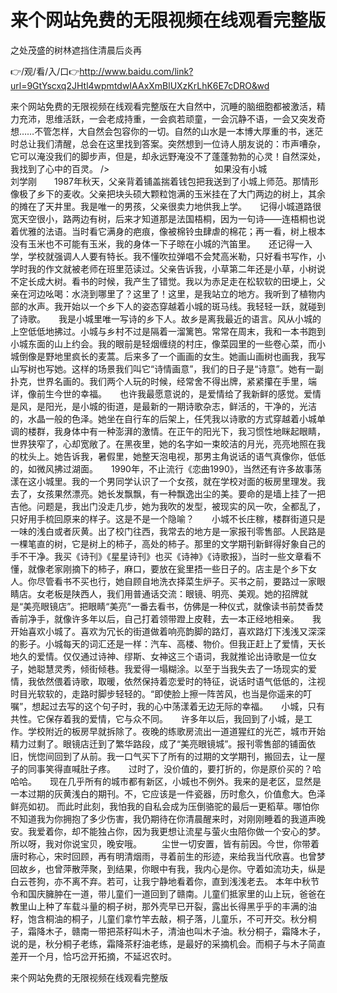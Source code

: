 # 来个网站免费的无限视频在线观看完整版
之处茂盛的树林遮挡住清晨后炎再

👉/观/看/入/口👉http://www.baidu.com/link?url=9GtYscxq2JHtl4wpmtdwIAAxXmBlUXzKrLhK6E7cDRO&wd

来个网站免费的无限视频在线观看完整版在大自然中，沉睡的脑细胞都被激活，精力充沛，思维活跃，一会老成持重，一会疯若顽童，一会沉静不语，一会又突发奇想……不管怎样，大自然会包容你的一切。自然的山水是一本博大厚重的书，迷茫时总让我们清醒，总会在这里找到答案。突然想到一位诗人朋友说的：市声嘈杂，它可以淹没我们的脚步声，但是，却永远野淹没不了蓬蓬勃勃的心灵！自然深处，我找到了心中的百灵。
/>　　　　　　　　　　　　如果没有小城　　　　　　　　　　　　　　　　刘学刚　　1987年秋天，父亲背着铺盖揣着钱包把我送到了小城上师范。那情形像极了乡下的麦收。父亲把块头硕大颗粒饱满的玉米挂在了大门两边的树上，其余的摊在了天井里。我是唯一的男孩，父亲很卖力地供我上学。　　记得小城道路很宽天空很小，路两边有树，后来才知道那是法国梧桐，因为一句诗——连梧桐也说着优雅的法语。当时看它满身的疤痕，像被棉铃虫肆虐的棉花；再一看，树上根本没有玉米也不可能有玉米，我的身体一下子晾在小城的汽笛里。　　还记得一入学，学校就强调人人要有特长。我不懂吹拉弹唱不会梵高米勒，只好看书写作，小学时我的作文就被老师在班里范读过。父亲告诉我，小草第二年还是小草，小树说不定长成大树。看书的时候，我产生了错觉。我以为赤足走在松软软的田埂上，父亲在河边吆喝：水浇到哪里了？这里了！这里，是我站立的地方。我听到了植物内部的水声。我开始以一个乡下人的姿态穿越着小城的斑马线。我轻轻一跃，就碰到了诗歌。　　我是小城里唯一写诗的乡下人。故乡是离我最近的语言。风从小城的上空低低地拂过。小城与乡村不过是隔着一溜篱笆。常常在周末，我和一本书跑到小城东面的山上约会。我的眼前是轻烟缠绕的村庄，像菜园里的一些卷心菜，而小城倒像是野地里疯长的麦蒿。后来多了一个画画的女生。她画山画树也画我，我写山写树也写她。这样的场景我们叫它“诗情画意”，我们的日子是“诗意”。她有一副扑克，世界名画的。我们两个人玩的时候，经常舍不得出牌，紧紧攥在手里，端详，像前生今世的幸福。　　也许我最愿意说的，是爱情给了我新鲜的感觉。爱情是风，是阳光，是小城的街道，是最新的一期诗歌杂志，鲜活的，干净的，光洁的，水晶一般的色泽。她坐在自行车的后架上，任凭我以诗歌的方式穿越着小城单调的楼群，我身体中有一种澎湃的激情。在正午的阳光下，我习惯性地眯起眼睛，世界狭窄了，心却宽敞了。在黑夜里，她的名字如一束皎洁的月光，亮亮地照在我的枕头上。她告诉我，暑假里，她整天泡电视，那男主角说话的语气真像你，低低的，如微风拂过湖面。　　1990年，不止流行《恋曲1990》，当然还有许多故事荡漾在这小城里。我的一个男同学认识了一个女孩，就在学校对面的板房里理发。我去了，女孩果然漂亮。她长发飘飘，有一种飘逸出尘的美。要命的是墙上挂了一把吉他。问题是，我出门没走几步，她为我吹的发型，被现实的风一吹，全都乱了，只好用手梳回原来的样子。这是不是一个隐喻？　　小城不长庄稼，楼群街道只是一味的浅白或者灰黄。出了校门往西，我常去的地方是一家报刊零售部。人民路是一棵笔直的树，它是树上的柿子，高处的柿子。那里的文学期刊新鲜得好象自己的手不干净。我买《诗刊》《星星诗刊》也买《诗神》《诗歌报》，当时一些文章看不懂，就像老家刚摘下的柿子，麻口，要放在瓮里捂一些日子的。店主是个乡下女人。你尽管看书不买也行，她自顾自地洗衣择菜生炉子。买书之前，要路过一家眼睛店。女老板是陕西人，我们用普通话交流：眼镜、明亮、美观。她的招牌就是“美亮眼镜店”。把眼睛“美亮”一番去看书，仿佛是一种仪式，就像读书前焚香焚香前净手，就像许多年以后，自己打着领带蹬上皮鞋，去一本正经地相亲。　　我开始喜欢小城了。喜欢为冗长的街道做着响亮韵脚的路灯，喜欢路灯下浅浅又深深的影子。小城每天的词汇还是一样：汽车、高楼、物价。但我正赶上了爱情，天长地久的爱情。仅仅通过诗神、缪斯、女神这三个语词，我就推论出诗歌是一位女子，她聪慧灵秀，倾街倾巷。我爱得一塌糊涂。以至于当我失去了一场现实的爱情，我依然偎着诗歌，取暖，依然保持着恋爱时的特征，说话时语气低低的，注视时目光软软的，走路时脚步轻轻的。“即使脸上擦一阵苦风，也当是你遥来的叮嘱”，想起过去写的这个句子时，我的心中荡漾着无边无际的幸福。　　小城，只有共性。它保存着我的爱情，它与众不同。　　许多年以后，我回到了小城，是工作。学校附近的板房早就拆除了。夜晚的练歌房流出一道道猩红的光芒，城市开始精力过剩了。眼镜店迁到了繁华路段，成了“美亮眼镜城”。报刊零售部的铺面依旧，恍惚间回到了从前。我一口气买下了所有的过期的文学期刊，搬回去，让一屋子的同事笑得直喊肚子疼。　　过时了，没价值的，要打折的，你是原价买的？哈哈哈。　　现在几乎所有的城市都有新区，小城也不例外。我来的是老区，显然是一本过期的灰黄浅白的期刊。不，它应该是一件瓷器，历时愈久，价值愈大。色泽鲜亮如初。
而此时此刻，我怕我的自私会成为压倒骆驼的最后一更稻草。哪怕你不知道我为你拥抱了多少伤害，我仍期待在你清晨醒来时，对刚刚睡着的我道声晚安。我爱着你，却不能独占你，因为我更想让流星与萤火虫陪你做一个安心的梦。所以呀，我对你说宝贝，晚安哦。
　　尘世一切安置，皆有前因。今世，你带着唐时称心，宋时回顾，再有明清烟雨，寻着前生的形迹，来给我当代欣喜。也曾梦回故乡，也曾萍散萍聚，到结果，你眼中有我，我内心是你。守着如流功夫，纵是白云苍狗，亦不离不弃。若可，让我宁静地看着你，直到浅浅老去。
	本年中秋节令和国庆臃肿在一道，带儿童们一道回到了赣南。儿童们抵家里的山上玩，爸爸在教里山上种了车载斗量的桐子树，那外壳早已开裂，露出长得黑乎乎的丰满的油籽，饱含桐油的桐子，儿童们拿竹竿去敲，桐子落，儿童乐，不可开交。秋分桐子，霜降木子，赣南一带把茶籽叫木子，清油也叫木子油。秋分桐子，霜降木子，说的是，秋分桐子老练，霜降茶籽油老练，是最好的采摘机会。而桐子与木子简直差开一个月，恰巧岔开拓摘，不延迟农时。

来个网站免费的无限视频在线观看完整版
